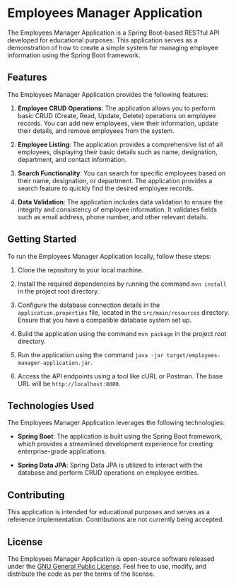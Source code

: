 # Employees Manager Application

The Employees Manager Application is a Spring Boot-based RESTful API developed for educational purposes. This application serves as a demonstration of how to create a simple system for managing employee information using the Spring Boot framework.

## Features

The Employees Manager Application provides the following features:

1. **Employee CRUD Operations**: The application allows you to perform basic CRUD (Create, Read, Update, Delete) operations on employee records. You can add new employees, view their information, update their details, and remove employees from the system.

2. **Employee Listing**: The application provides a comprehensive list of all employees, displaying their basic details such as name, designation, department, and contact information.

3. **Search Functionality**: You can search for specific employees based on their name, designation, or department. The application provides a search feature to quickly find the desired employee records.

4. **Data Validation**: The application includes data validation to ensure the integrity and consistency of employee information. It validates fields such as email address, phone number, and other relevant details.

## Getting Started

To run the Employees Manager Application locally, follow these steps:

1. Clone the repository to your local machine.

2. Install the required dependencies by running the command `mvn install` in the project root directory.

3. Configure the database connection details in the `application.properties` file, located in the `src/main/resources` directory. Ensure that you have a compatible database system set up.

4. Build the application using the command `mvn package` in the project root directory.

5. Run the application using the command `java -jar target/employees-manager-application.jar`.

6. Access the API endpoints using a tool like cURL or Postman. The base URL will be `http://localhost:8080`.

## Technologies Used

The Employees Manager Application leverages the following technologies:

- **Spring Boot**: The application is built using the Spring Boot framework, which provides a streamlined development experience for creating enterprise-grade applications.

- **Spring Data JPA**: Spring Data JPA is utilized to interact with the database and perform CRUD operations on employee entities.

## Contributing

This application is intended for educational purposes and serves as a reference implementation. Contributions are not currently being accepted.

## License

The Employees Manager Application is open-source software released under the [GNU General Public License](LICENSE). Feel free to use, modify, and distribute the code as per the terms of the license.
